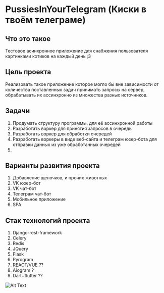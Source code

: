 # PussiesInYourTelegram (Киски в твоём телеграме)

## Что это такое
  Тестовое асинхронное приложение для снабжения пользователя картинками котиков на каждый день ;3
  
## Цель проекта  
  Реализовать такое приложение которое могло бы вне зависимости от количества поставленных задач принимать запросы на сервер, обрабатывать их ассинхронно из множества разных источников.
  
## Задачи
  1. Продумать структуру программы, для её ассинхронной работы
  2. Разработать воркер для принятия запросов в очередь
  3. Разработать воркер для обработки очередей
  4. Разработать воркеры в виде веб-сайта и телеграм юзер-бота для отправки данных из уже обработанных очередей
  5. 
## Варианты развития проекта
  1. Добавление щеночков, и прочих животных
  2. VK юзер-бот
  3. VK чат-бот
  4. Телеграм чат-бот
  5. Мобильное приложение
  6. SPA
## Стак технологий проекта
1. Django-rest-framework
2. Celery
3. Redis
5. JQuery
6. Flask
7. Pyrogram
8. REACT/VUE ??
9. Aiogram ?
10. Dart+flutter ??

![Alt Text](https://media.giphy.com/media/vFKqnCdLPNOKc/giphy.gif)
